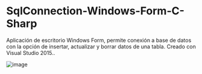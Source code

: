 # SqlConnection-Windows-Form-C-Sharp
Aplicación de escritorio Windows Form,  permite conexión a base de datos con la opción de insertar, actualizar y borrar datos de una tabla.  Creado con Visual Studio 2015..

![image](https://cloud.githubusercontent.com/assets/25255847/23385182/fe1009d0-fd13-11e6-8e43-ae5dd4d42d71.PNG)

